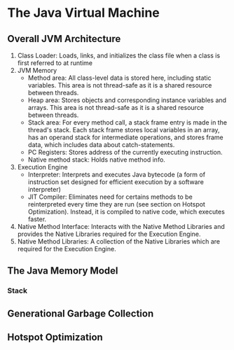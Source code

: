 # The Java Virtual Machine

## Overall JVM Architecture

1. Class Loader: Loads, links, and initializes the class file when a class is first referred to at runtime
2. JVM Memory
    - Method area: All class-level data is stored here, including static variables.  This area is not thread-safe as it is a shared resource between threads.
    - Heap area: Stores objects and corresponding instance variables and arrays.  This area is not thread-safe as it is a shared resource between threads.
    - Stack area: For every method call, a stack frame entry is made in the thread's stack.  Each stack frame stores local variables in an array, has an operand stack for intermediate operations, and stores frame data, which includes data about catch-statements.
    - PC Registers: Stores address of the currently executing instruction.
    - Native method stack: Holds native method info.
3. Execution Engine
    - Interpreter: Interprets and executes Java bytecode (a form of instruction set designed for efficient execution by a software interpreter)
    - JIT Compiler: Eliminates need for certains methods to be reinterpreted every time they are run (see section on Hotspot Optimization).  Instead, it is compiled to native code, which executes faster.
4. Native Method Interface: Interacts with the Native Method Libraries and provides the Native Libraries required for the Execution Engine.
5. Native Method Libraries: A collection of the Native Libraries which are required for the Execution Engine.

## The Java Memory Model

### Stack


## Generational Garbage Collection

## Hotspot Optimization